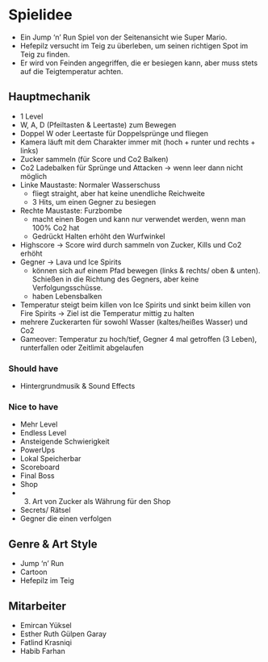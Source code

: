 # Spielidee
* Ein Jump ‘n’ Run Spiel von der Seitenansicht wie Super Mario.
* Hefepilz versucht im Teig zu überleben, um seinen richtigen Spot im Teig zu finden.
* Er wird von Feinden angegriffen, die er besiegen kann, aber muss stets auf die Teigtemperatur achten.

## Hauptmechanik
* 1 Level
* W, A, D (Pfeiltasten & Leertaste) zum Bewegen  
* Doppel W oder Leertaste für Doppelsprünge und fliegen
* Kamera läuft mit dem Charakter immer mit (hoch + runter und rechts + links)
* Zucker sammeln (für Score und Co2 Balken)
* Co2 Ladebalken für Sprünge und Attacken → wenn leer dann nicht möglich
* Linke Maustaste: Normaler Wasserschuss
  * fliegt straight, aber hat keine unendliche Reichweite
  * 3 Hits, um einen Gegner zu besiegen
* Rechte Maustaste: Furzbombe
  * macht einen Bogen und kann nur verwendet werden, wenn man 100% Co2 hat
  * Gedrückt Halten erhöht den Wurfwinkel
* Highscore → Score wird durch sammeln von Zucker, Kills und Co2 erhöht
* Gegner → Lava und Ice Spirits
  * können sich auf einem Pfad bewegen (links & rechts/ oben & unten). Schießen in die Richtung des Gegners, aber keine Verfolgungsschüsse.
  * haben Lebensbalken
* Temperatur steigt beim killen von Ice Spirits und sinkt beim killen von Fire Spirits →  Ziel ist die Temperatur mittig zu halten
* mehrere Zuckerarten für sowohl Wasser (kaltes/heißes Wasser) und Co2
* Gameover: Temperatur zu hoch/tief, Gegner 4 mal getroffen (3 Leben), runterfallen oder Zeitlimit abgelaufen

### Should have
* Hintergrundmusik & Sound Effects

### Nice to have
* Mehr Level
* Endless Level
* Ansteigende Schwierigkeit
* PowerUps
* Lokal Speicherbar
* Scoreboard
* Final Boss
* Shop
* 3. Art von Zucker als Währung für den Shop
* Secrets/ Rätsel
* Gegner die einen verfolgen

## Genre & Art Style
* Jump ‘n’ Run
* Cartoon
* Hefepilz im Teig


## Mitarbeiter
* Emircan Yüksel
* Esther Ruth Gülpen Garay
* Fatlind Krasniqi
* Habib Farhan
